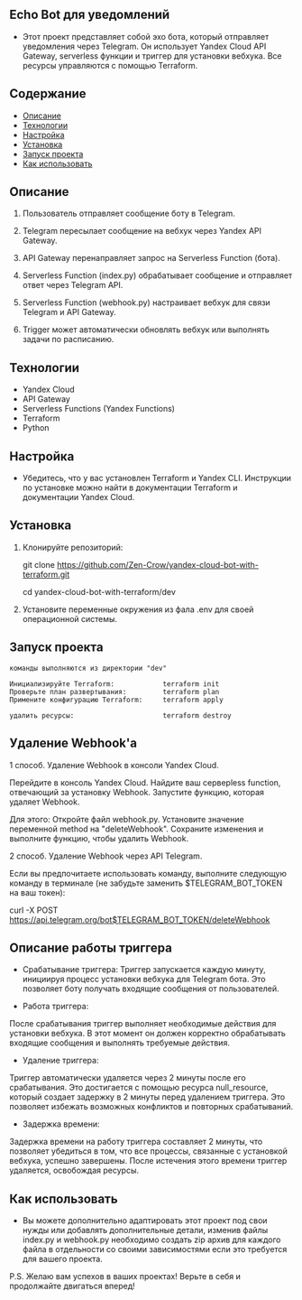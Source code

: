 ## Echo Bot для уведомлений

- Этот проект представляет собой эхо бота, который отправляет уведомления через Telegram. Он использует Yandex Cloud API Gateway, serverless функции и триггер для установки вебхука. Все ресурсы управляются с помощью Terraform.


## Содержание

- [Описание](#описание)
- [Технологии](#технологии)
- [Настройка](#настройка)
- [Установка](#установка)
- [Запуск проекта](#запуск-проекта)
- [Как использовать](#как-использовать)


## Описание

1. Пользователь отправляет сообщение боту в Telegram.

2. Telegram пересылает сообщение на вебхук через Yandex API Gateway.

3. API Gateway перенаправляет запрос на Serverless Function (бота).

4. Serverless Function (index.py) обрабатывает сообщение и отправляет ответ через Telegram API.

5. Serverless Function (webhook.py) настраивает вебхук для связи Telegram и API Gateway.

6. Trigger может автоматически обновлять вебхук или выполнять задачи по расписанию.


## Технологии

- Yandex Cloud
- API Gateway
- Serverless Functions (Yandex Functions)
- Terraform
- Python


## Настройка

- Убедитесь, что у вас установлен Terraform и Yandex CLI. Инструкции по установке можно найти в документации Terraform и документации Yandex Cloud.


## Установка

1. Клонируйте репозиторий:

   
   git clone https://github.com/Zen-Crow/yandex-cloud-bot-with-terraform.git
   
   cd yandex-cloud-bot-with-terraform/dev

2. Установите переменные окружения из фала .env для своей операционной системы.

## Запуск проекта

    команды выполняются из директории "dev"

    Инициализируйте Terraform:            terraform init
    Проверьте план развертывания:         terraform plan
    Примените конфигурацию Terraform:     terraform apply

    удалить ресурсы:                      terraform destroy

    
## Удаление Webhook'a

1 способ.
Удаление Webhook в консоли Yandex Cloud.

Перейдите в консоль Yandex Cloud.
Найдите ваш серверless function, отвечающий за установку Webhook.
Запустите функцию, которая удаляет Webhook. 

Для этого: Откройте файл webhook.py.
Установите значение переменной method на "deleteWebhook".
Сохраните изменения и выполните функцию, чтобы удалить Webhook.

2 способ.
Удаление Webhook через API Telegram.

Если вы предпочитаете использовать команду, выполните следующую команду в терминале (не забудьте заменить $TELEGRAM_BOT_TOKEN на ваш токен):

curl -X POST https://api.telegram.org/bot$TELEGRAM_BOT_TOKEN/deleteWebhook


## Описание работы триггера

- Срабатывание триггера:
Триггер запускается каждую минуту, инициируя процесс установки вебхука для Telegram бота. Это позволяет боту получать входящие сообщения от пользователей.

- Работа триггера:

После срабатывания триггер выполняет необходимые действия для установки вебхука. В этот момент он должен корректно обрабатывать входящие сообщения и выполнять требуемые действия.

- Удаление триггера:

Триггер автоматически удаляется через 2 минуты после его срабатывания. Это достигается с помощью ресурса null_resource, который создает задержку в 2 минуты перед удалением триггера. Это позволяет избежать возможных конфликтов и повторных срабатываний.

- Задержка времени:

Задержка времени на работу триггера составляет 2 минуты, что позволяет убедиться в том, что все процессы, связанные с установкой вебхука, успешно завершены. После истечения этого времени триггер удаляется, освобождая ресурсы.


## Как использовать

- Вы можете дополнительно адаптировать этот проект под свои нужды или добавлять дополнительные детали, изменив файлы
index.py и webhook.py необходимо создать zip архив для каждого файла в отдельности со своими зависимостями если это требуется для вашего проекта.


P.S. Желаю вам успехов в ваших проектах! Верьте в себя и продолжайте двигаться вперед!